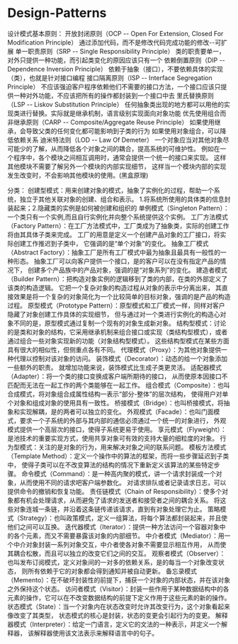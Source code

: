 # Design-Patterns

设计模式基本原则：
    开放封闭原则（OCP -- Open For Extension, Closed For Modification Principle）
        通过添加代码，而不是修改代码完成功能的修改--可扩展
    单一职责原则（SRP -- Single Responsibility Principle）
        类的职责要单一，对外只提供一种功能，而引起类变化的原因应该只有一个
    依赖倒置原则（DIP -- Dependence Inversion Principle）
        依赖于抽象（接口），不要依赖具体的实现（类），也就是针对接口编程
    接口隔离原则（ISP -- Interface Segregation Principle）
        不应该强迫客户程序依赖他们不需要的接口方法，一个接口应该只提供一种对外功能，不应该把所有的操作都封装到一个接口中去
    里氏替换原则（LSP -- Liskov Substitution Principle）
        任何抽象类出现的地方都可以用他的实现类进行替换。实际就是继承机制，语言级别实现面向对象功能
    优先使用组合而非继承原则（CARP -- Composite/Aggregate Reuse Principle）
        如果使用继承，会导致父类的任何变化都可能影响到子类的行为
        如果使用对象组合，可以降低依赖关系
    迪米特法则（LOD -- Law Of Demeter）
        一个对象应当对其他对象尽可能少的了解，从而降低各个对象之间的耦合，提高系统的可维护性。
        例如在一个程序中，各个模块之间相互调用时，通常会提供一个统一的接口来实现。
        这样其他模块不需要了解另外一个模块的内部实现细节，
        这样当一个模块内部的实现发生改变时，不会影响其他模块的使用。(黑盒原理)

分类：
    创建型模式：用来创建对象的模式，抽象了实例化的过程，帮助一个系统，独立于其他关联对象的创建、组合和表示。
             1.将系统所使用的具体类的信息封装起来；2.隐藏类的实例是如何被创建和组织的
            单例模式（Singleton Pattern）：一个类只有一个实例,而且自行实例化并向整个系统提供这个实例。
            工厂方法模式（Factory Pattern）：在工厂方法模式中，工厂类成为了抽象类，实际的创建工作将由其具体子类来完成。
                                         工厂的用意是定义一个创建产品对象的工厂接口，将实际创建工作推迟到子类中，
                                         它强调的是“单个对象”的变化。
            抽象工厂模式（Abstract Factory）：抽象工厂是所有工厂模式中最为抽象且最具有一般性的一种形态。
                                          抽象工厂可以向客户提供一个接口，是的客户可以在没有指定产品的情况下，
                                          创建多个产品族中的产品对象，强调的是“对象系列”的变化。
            建造者模式（Builder Pattern）：把构造对象实例的逻辑移到了类的内部，在类的外部定义了该类的构造逻辑。
                                       它把一个复杂对象的构造过程从对象的表示中分离出来，
                                       其直接效果是将一个复杂的对象简化为一个比较简单的目标对象，强调的是产品的构造过程。
            原型模式（Prototype Pattern）：原型模式和工厂模式一样，同样对客户隐藏了对象创建工作具体的实现细节，
                                        但与通过对一个类进行实例化的构造心对象不同的是，原型模式通过复制一个现有的对象生成新对象。
    结构型模式：讨论的是类和对象的结构，它采用继承机制来组合接口或实现（类结构型模式），或者通过组合一些对象实现新的功能（对象结构型模式）。
              这些结构型模式在某些方面具有很大的相似性，但侧重点各有不同。
            代理模式（Proxy）：为其他对象提供一种代理以控制对该对象的访问。
            装饰模式（Decorator）：动态的给一个对象添加一些额外的职责。
                                就增加功能来说，装饰模式比生成子类更灵活。
            适配器模式（Adapter）：将一个类的接口变换成客户端所期待的接口，
                                从而使原本因接口不匹配而无法在一起工作的两个类能够在一起工作。
            组合模式（Composite）：也叫合成模式，将对象组合成属性结构一表示“部分-整体”的层次结构，
                                使得用户对单个对象和组成对象的使用具有一致性。
            桥接模式（Bridge）：也叫桥接模式，将抽象和实现解耦，是的两者可以独立的变化。
            外观模式（Facade）：也叫门面模式，要求一个子系统的外部与其内部的通信必须通过一个统一的对象进行，
                              外观模式提供一个高层次的接口，使得子系统更易于使用。
            享元模式（Flyweight）：是池技术的重要实现方式，使用共享对象可有效的支持大量的细粒度的对象。
    行为型模式：关注的是对象的行为，用来解决对象之间的联系问题。
            模板方法模式（Template Method）：定义一个操作中的算法的框架，而将一些步骤延迟到子类中，
                                          使得子类可以在不改变算法的结构的情况下重新定义该算法的某些特定步骤。
            命令模式（Command）：是一种高内聚的模式，讲一个请求封装成一个对象，从而使用不同的请求吧客户端参数化。
                               对请求排队或者记录请求日志，可以提供命令的撤销和恢复功能。
            责任链模式（Chain of Responsibility）：使多个对象都有机会处理请求，从而避免了请求的发送者和接受者之间的耦合关系。
                                                将这些对象连城一条链，并沿着这条链传递该请求，直到有对象处理它为止。
            策略模式（Strategy）：也叫政策模式，定义一组算法，将每个算法都封装起来，并且使他们之间可以互换。
            迭代器模式（Iterator）：提供一种方法访问一个容器对象中的各个元素，而又不需要暴露该对象的内部细节。
            中介者模式（Mediator）：用一个中介对象封装一系列对象交互，中介者使各对象不需要显示相互作用，
                                 从而使其耦合松散，而且可以独立的改变它们之间的交互。
            观察者模式（Observer）：也叫发布订阅模式，定义对象间的一对多的依赖关系，是的每当一个对象改变状态，
                                 则所有依赖于它的对象都会得到通知并被自动更新。
            备忘录模式（Memento）：在不破坏封装性的前提下，捕获一个对象的内部状态，并在该对象之外保持这个状态。
            访问者模式（Visitor）：封装一些作用于某种数据结构中的各元素的操作，它可以在不改变数据结构的前提下定义作用于这些元素的新的操作。
            状态模式（State）：当一个对象内在状态改变时允许其改变行为，这个对象看起来像改变了其类型，
                            状态模式的核心是封装，状态的变更会引起行为的变更。
            解释器模式（Interpreter）：给定一门语言，定义它的文法的一种表示，并定义一个解释器，
                                    该解释器使用该文法表示来解释语言中的句子。